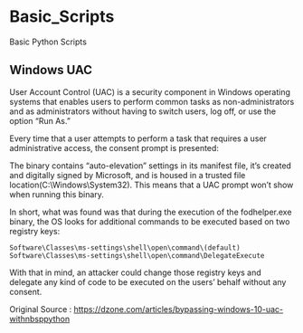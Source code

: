 # Basic_Scripts
Basic Python Scripts 

## Windows UAC
User Account Control (UAC) is a security component in Windows operating systems that enables users to perform common tasks as non-administrators and as administrators without having to switch users, log off, or use the option “Run As.”

Every time that a user attempts to perform a task that requires a user administrative access, the consent prompt is presented:

The binary contains “auto-elevation” settings in its manifest file, it’s created and digitally signed by Microsoft, and is housed in a trusted file location(C:\Windows\System32). This means that a UAC prompt won’t show when running this binary.

In short, what was found was that during the execution of the fodhelper.exe binary, the OS looks for additional commands to be executed based on two registry keys:

```
Software\Classes\ms-settings\shell\open\command\(default)
Software\Classes\ms-settings\shell\open\command\DelegateExecute
```

With that in mind, an attacker could change those registry keys and delegate any kind of code to be executed on the users’ behalf without any consent.

Original Source : https://dzone.com/articles/bypassing-windows-10-uac-withnbsppython
